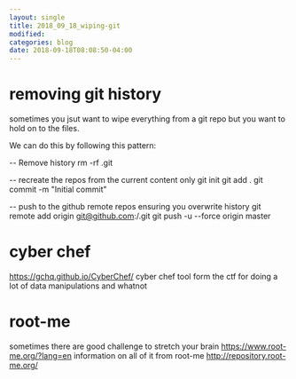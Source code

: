```yaml
---
layout: single
title: 2018_09_18_wiping-git
modified:
categories: blog
date: 2018-09-18T08:08:50-04:00
---
```


# removing git history
sometimes you jsut want to wipe everything from a git repo but you want to hold on to the files.

We can do this by following this pattern:

-- Remove history 
rm -rf .git

-- recreate the repos from the current content only
git init
git add .
git commit -m "Initial commit"

-- push to the github remote repos ensuring you overwrite history
git remote add origin git@github.com:<YOUR ACCOUNT>/<YOUR REPOS>.git
git push -u --force origin master

# cyber chef
https://gchq.github.io/CyberChef/ 
cyber chef tool form the ctf for doing a lot of data manipulations and whatnot

# root-me
sometimes there are good challenge to stretch your brain
https://www.root-me.org/?lang=en
information on all of it from root-me
http://repository.root-me.org/